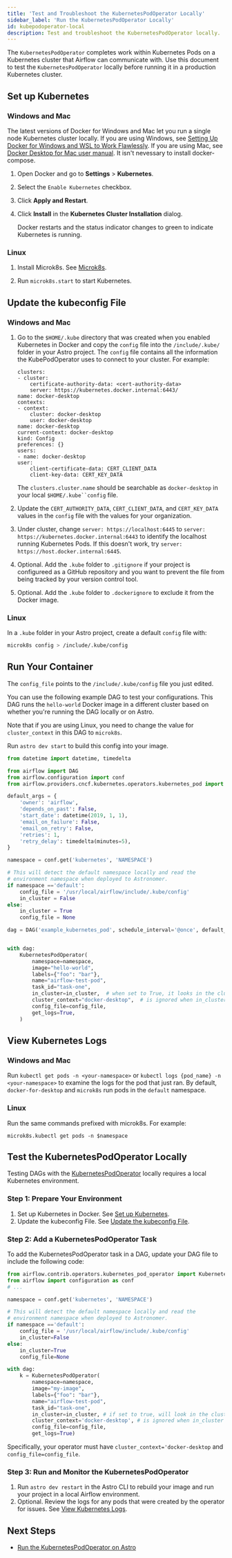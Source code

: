 ```yaml
---
title: 'Test and Troubleshoot the KubernetesPodOperator Locally'
sidebar_label: 'Run the KubernetesPodOperator Locally'
id: kubepodoperator-local
description: Test and troubleshoot the KubernetesPodOperator locally.
---
```


The `KubernetesPodOperator` completes work within Kubernetes Pods on a Kubernetes cluster that Airflow can communicate with. Use this document to test the `KubernetesPodOperator` locally before running it in a production Kubernetes cluster. 

## Set up Kubernetes

### Windows and Mac

The latest versions of Docker for Windows and Mac let you run a single node Kubernetes cluster locally. If you are using Windows, see [Setting Up Docker for Windows and WSL to Work Flawlessly](https://nickjanetakis.com/blog/setting-up-docker-for-windows-and-wsl-to-work-flawlessly). If you are using Mac, see [Docker Desktop for Mac user manual](https://nickjanetakis.com/blog/setting-up-docker-for-windows-and-wsl-to-work-flawlessly). It isn't nevessary to install docker-compose.

1. Open Docker and go to **Settings** > **Kubernetes**.

2. Select the `Enable Kubernetes` checkbox. 

3. Click **Apply and Restart**.

4. Click **Install** in the **Kubernetes Cluster Installation** dialog.

    Docker restarts and the status indicator changes to green to indicate Kubernetes is running.

### Linux

1. Install Microk8s. See [Microk8s](https://microk8s.io/).

2. Run `microk8s.start` to start Kubernetes.

## Update the kubeconfig File

### Windows and Mac

1. Go to the `$HOME/.kube` directory that was created when you enabled Kubernetes in Docker and copy the `config` file into the `/include/.kube/` folder in your Astro project. The `config` file contains all the information the KubePodOperator uses to connect to your cluster. For example:
    ```apiVersion: v1
    clusters:
    - cluster:
        certificate-authority-data: <cert-authority-data>
        server: https://kubernetes.docker.internal:6443/
    name: docker-desktop
    contexts:
    - context:
        cluster: docker-desktop
        user: docker-desktop
    name: docker-desktop
    current-context: docker-desktop
    kind: Config
    preferences: {}
    users:
    - name: docker-desktop
    user:
        client-certificate-data: CERT_CLIENT_DATA
        client-key-data: CERT_KEY_DATA
    ```
    The `clusters.cluster.name` should be searchable as `docker-desktop` in your local `$HOME/.kube``config` file.

2. Update the `CERT_AUTHORITY_DATA`, `CERT_CLIENT_DATA`, and `CERT_KEY_DATA` values in the `config` file with the values for your organization.
3. Under cluster, change `server: https://localhost:6445` to `server: https://kubernetes.docker.internal:6443` to identify the localhost running Kubernetes Pods. If this doesn't work, try `server: https://host.docker.internal:6445`.
4. Optional. Add the `.kube` folder to `.gitignore` if your project is configureed as a GitHub repository and you want to prevent the file from being tracked by your version control tool.
5. Optional. Add the `.kube` folder to `.dockerignore` to exclude it from the Docker image.

### Linux

In a `.kube` folder in your Astro project, create a default `config` file with:

```bash
microk8s config > /include/.kube/config
```

## Run Your Container

The `config_file` points to the `/include/.kube/config` file you just edited. 

You can use the following example DAG to test your configurations. This DAG runs the `hello-world` Docker image in a different cluster based on whether you're running the DAG locally or on Astro. 

Note that if you are using Linux, you need to change the value for `cluster_context` in this DAG to `microk8s`.

Run `astro dev start` to build this config into your image.

```python
from datetime import datetime, timedelta

from airflow import DAG
from airflow.configuration import conf
from airflow.providers.cncf.kubernetes.operators.kubernetes_pod import KubernetesPodOperator

default_args = {
    'owner': 'airflow',
    'depends_on_past': False,
    'start_date': datetime(2019, 1, 1),
    'email_on_failure': False,
    'email_on_retry': False,
    'retries': 1,
    'retry_delay': timedelta(minutes=5),
}

namespace = conf.get('kubernetes', 'NAMESPACE')

# This will detect the default namespace locally and read the
# environment namespace when deployed to Astronomer.
if namespace =='default':
    config_file = '/usr/local/airflow/include/.kube/config'
    in_cluster = False
else:
    in_cluster = True
    config_file = None

dag = DAG('example_kubernetes_pod', schedule_interval='@once', default_args=default_args)


with dag:
    KubernetesPodOperator(
        namespace=namespace,
        image="hello-world",
        labels={"foo": "bar"},
        name="airflow-test-pod",
        task_id="task-one",
        in_cluster=in_cluster,  # when set to True, it looks in the cluster, if False, it looks for a file
        cluster_context="docker-desktop",  # is ignored when in_cluster is set to True
        config_file=config_file,
        get_logs=True,
    )

```
## View Kubernetes Logs

### Windows and Mac

Run `kubectl get pods -n <your-namespace>` or `kubectl logs {pod_name} -n <your-namespace>` to examine the logs for the pod that just ran. By default, `docker-for-desktop` and `microk8s` run pods in the `default` namespace.

### Linux

Run the same commands prefixed with microk8s. For example:
```
microk8s.kubectl get pods -n $namespace
```
## Test the KubernetesPodOperator Locally

Testing DAGs with the [KubernetesPodOperator](kubernetespodoperator.md) locally requires a local Kubernetes environment.

### Step 1: Prepare Your Environment

1. Set up Kubernetes in Docker. See [Set up Kubernetes](#set-up-kubernetes).
2. Update the kubeconfig File. See [Update the kubeconfig File](#update-the-kubeconfig-file).

### Step 2: Add a KubernetesPodOperator Task

To add the KubernetesPodOperator task in a DAG, update your DAG file to include the following code:

```python
from airflow.contrib.operators.kubernetes_pod_operator import KubernetesPodOperator
from airflow import configuration as conf
# ...

namespace = conf.get('kubernetes', 'NAMESPACE')

# This will detect the default namespace locally and read the
# environment namespace when deployed to Astronomer.
if namespace =='default':
    config_file = '/usr/local/airflow/include/.kube/config'
    in_cluster=False
else:
    in_cluster=True
    config_file=None

with dag:
    k = KubernetesPodOperator(
        namespace=namespace,
        image="my-image",
        labels={"foo": "bar"},
        name="airflow-test-pod",
        task_id="task-one",
        in_cluster=in_cluster, # if set to true, will look in the cluster for configuration. if false, looks for file
        cluster_context='docker-desktop', # is ignored when in_cluster is set to True
        config_file=config_file,
        get_logs=True)
```

Specifically, your operator must have `cluster_context='docker-desktop` and `config_file=config_file`.

### Step 3: Run and Monitor the KubernetesPodOperator

1. Run `astro dev restart` in the Astro CLI to rebuild your image and run your project in a local Airflow environment.
2. Optional. Review the logs for any pods that were created by the operator for issues. See [View Kubernetes Logs](#view-kubernetes-logs).


## Next Steps ##

- [Run the KubernetesPodOperator on Astro](kubepodoperator.md)
